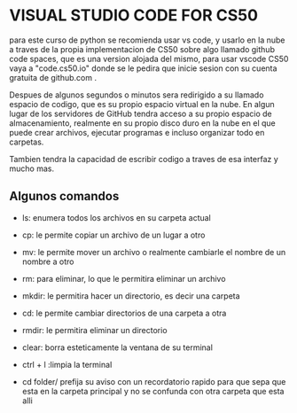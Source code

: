 # VISUAL STUDIO CODE FOR CS50

para este curso de python se recomienda usar vs code, y usarlo en la nube a traves de la propia implementacion de CS50 sobre algo llamado github code spaces, que es una version alojada del mismo, para usar vscode CS50 vaya a "code.cs50.io" donde se le pedira que inicie sesion con su cuenta gratuita de github.com .

Despues de algunos segundos o minutos sera redirigido a su llamado espacio de codigo, que es su propio espacio virtual en la nube. En algun lugar de los servidores de GitHub tendra acceso a su propio espacio de almacenamiento, realmente en su propio disco duro en la nube en el que puede crear archivos, ejecutar programas e incluso organizar todo en carpetas. 

Tambien tendra la capacidad de escribir codigo a traves de esa interfaz y mucho mas.

## Algunos comandos

 * ls: enumera todos los archivos en su carpeta actual

 * cp: le permite copiar un archivo de un lugar a otro

 * mv: le permite mover un archivo o realmente cambiarle el nombre de un nombre a otro

 * rm: para eliminar, lo que le permitira eliminar un archivo

 * mkdir: le permitira hacer un directorio, es decir una carpeta 

 * cd: le permite cambiar directorios de una carpeta a otra 

 * rmdir: le permitira eliminar un directorio 

 * clear: borra esteticamente la ventana de su terminal 
 * ctrl + l :limpia la terminal 

 * cd folder/
prefija su aviso con un recordatorio rapido para que sepa que esta en la carpeta principal y no se confunda con otra carpeta que esta alli